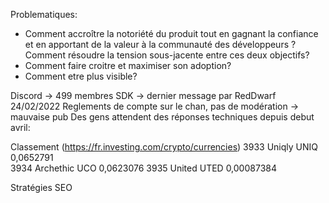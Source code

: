 Problematiques:

- Comment accroître la notoriété du produit tout en gagnant la confiance et en apportant de la valeur à la communauté des développeurs ? Comment résoudre la tension sous-jacente entre ces deux objectifs?
- Comment faire croitre et maximiser son adoption?
- Comment etre plus visible?


Discord -> 499 membres
    SDK -> dernier message par RedDwarf 24/02/2022
    Reglements de compte sur le chan, pas de modération -> mauvaise pub
    Des gens attendent des réponses techniques depuis debut avril:


Classement (https://fr.investing.com/crypto/currencies)
    3933		Uniqly	    UNIQ	0,0652791	
    3934		Archethic	UCO	    0,0623076
    3935        United	    UTED	0,00087384




Stratégies SEO